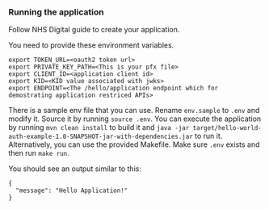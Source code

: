 ### Running the application
Follow NHS Digital guide to create your application.

You need to provide these environment variables.
```shell
export TOKEN_URL=<oauth2 token url>
export PRIVATE_KEY_PATH=<This is your pfx file>
export CLIENT_ID=<application client id>
export KID=<KID value associated with jwks>
export ENDPOINT=<The /hello/application endpoint which for demostrating application restriced APIs>
```
There is a sample env file that you can use. Rename `env.sample` to `.env` and modify it. Source it by running `source .env`. You can execute the
application by running `mvn clean install` to build it and `java -jar target/hello-world-auth-example-1.0-SNAPSHOT-jar-with-dependencies.jar` to run it. Alternatively, you can use the provided Makefile. Make sure `.env` exists and then run `make run`.

You should see an output similar to this:
```shell
{
  "message": "Hello Application!"
}
```
